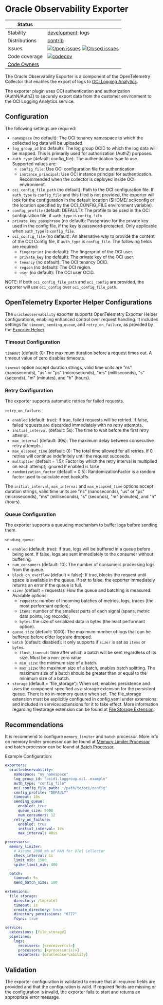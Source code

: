 # Oracle Observability Exporter
<!-- status autogenerated section -->
| Status        |           |
| ------------- |-----------|
| Stability     | [development]: logs   |
| Distributions | [contrib] |
| Issues        | [![Open issues](https://img.shields.io/github/issues-search/open-telemetry/opentelemetry-collector-contrib?query=is%3Aissue%20is%3Aopen%20label%3Aexporter%2Foracleobservability%20&label=open&color=orange&logo=opentelemetry)](https://github.com/open-telemetry/opentelemetry-collector-contrib/issues?q=is%3Aopen+is%3Aissue+label%3Aexporter%2Foracleobservability) [![Closed issues](https://img.shields.io/github/issues-search/open-telemetry/opentelemetry-collector-contrib?query=is%3Aissue%20is%3Aclosed%20label%3Aexporter%2Foracleobservability%20&label=closed&color=blue&logo=opentelemetry)](https://github.com/open-telemetry/opentelemetry-collector-contrib/issues?q=is%3Aclosed+is%3Aissue+label%3Aexporter%2Foracleobservability) |
| Code coverage | [![codecov](https://codecov.io/github/open-telemetry/opentelemetry-collector-contrib/graph/main/badge.svg?component=exporter_oracleobservability)](https://app.codecov.io/gh/open-telemetry/opentelemetry-collector-contrib/tree/main/?components%5B0%5D=exporter_oracleobservability&displayType=list) |
| [Code Owners](https://github.com/open-telemetry/opentelemetry-collector-contrib/blob/main/CONTRIBUTING.md#becoming-a-code-owner)    |  |

[development]: https://github.com/open-telemetry/opentelemetry-collector/blob/main/docs/component-stability.md#development
[contrib]: https://github.com/open-telemetry/opentelemetry-collector-releases/tree/main/distributions/otelcol-contrib
<!-- end autogenerated section -->

The Oracle Observability Exporter is a component of the OpenTelemetry Collector that enables the export of logs to [OCI Logging Analytics](https://docs.oracle.com/en-us/iaas/logging-analytics/home.htm).

The exporter plugin uses OCI authentication and authorization (AuthN/AuthZ) to securely export data from the customer environment to the OCI Logging Analytics service.

## Configuration

The following settings are required:

- `namespace` (no default): The OCI tenancy namespace to which the collected log data will be uploaded.
- `log_group_id` (no default): The log group OCID to which the log data will be mapped. This is primarily used for authorization (AuthZ) purposes.
- `auth_type` (default: config_file): The authentication type to use. Supported values are:
  - `config_file`: Use OCI configuration file for authentication.
  - `instance_principal`: Use OCI instance principal for authentication. Recommended when the collector is deployed inside OCI environment.
- `oci_config_file_path` (no default): Path to the OCI configuration file. If `auth_type` is `config_file` and this filed is not provided, the exporter will look for the configuration in the default location ($HOME/.oci/config or the location specified by the OCI_CONFIG_FILE environment variable).
- `config_profile` (default: DEFAULT): The profile to be used in the OCI configuration file, if `auth_type` is `config_file`
- `private_key_passphrase` (no default): Passphrase for the private key used in the config file, if the key is password-protected. Only applicable when `auth_type` is `config_file`.
- `oci_config_file` (no default): An alternative way to provide the content of the OCI Config file, if `auth_type` is `config_file`. The following fields are required:
  - `fingerprint` (no default): The fingerprint of the OCI user.
  - `private_key` (no default): The private key of the OCI user.
  - `tenancy` (no default): The OCI tenancy OCID.
  - `region` (no default): The OCI region.
  - `user` (no default): The OCI user OCID.

NOTE: If both `oci_config_file_path` and `oci_config` are provided, the exporter will use `oci_config` over `oci_config_file_path`.

## OpenTelemetry Exporter Helper Configurations

The `oracleobservability` exporter supports OpenTelemetry Exporter Helper configurations, enabling enhanced control over request handling. It includes settings for `timeout`, `sending_queue`, and `retry_on_failure`, as provided by the [Exporter Helper](https://github.com/open-telemetry/opentelemetry-collector/tree/main/exporter/exporterhelper#configuration).

### Timeout Configuration

`timeout` (default: 0): The maximum duration before a request times out. A timeout value of zero disables timeouts.

`timeout` option accept duration strings, valid time units are "ns" (nanoseconds), "us" or "µs" (microseconds), "ms" (milliseconds), "s" (seconds), "m" (minutes), and "h" (hours).

### Retry Configuration

The exporter supports automatic retries for failed requests.

`retry_on_failure`:

- `enabled` (default: true): If true, failed requests will be retried. If false, failed requests are discarded immediately with no retry attempts.
- `initial_interval` (default: 5s): The time to wait before the first retry attempt.
- `max_interval` (default: 30s): The maximum delay between consecutive retry attempts.
- `max_elapsed_time` (default: 0): The total time allowed for all retries. If 0, retries will continue indefinitely until the request succeeds.
- `multiplier` (default = 1.5): Factor by which the retry interval is multiplied on each attempt; ignored if enabled is false
- `randomization_factor` (default = 0.5): RandomizationFactor is a random factor used to calculate next backoffs.

The `initial_interval`, `max_interval` and `max_elapsed_time` options accept duration strings, valid time units are "ns" (nanoseconds), "us" or "µs" (microseconds), "ms" (milliseconds), "s" (seconds), "m" (minutes), and "h" (hours).

### Queue Configuration

The exporter supports a queueing mechanism to buffer logs before sending them.

`sending_queue`:

- `enabled` (default: true): If true, logs will be buffered in a queue before being sent. If false, logs are sent immediately to the consumer without buffering.
- `num_consumers` (default: 10): The number of consumers processing logs from the queue.
- `block_on_overflow` (default = false): If true, blocks the request until space is available in the queue. If set to false, the exporter immediately returns an error if the queue is full.
- `sizer` (default = requests): How the queue and batching is measured. Available options:
  - `requests`: number of incoming batches of metrics, logs, traces (the most performant option);
  - `items`: number of the smallest parts of each signal (spans, metric data points, log records);
  - `bytes`: the size of serialized data in bytes (the least performant option).
- `queue_size` (default: 1000): The maximum number of logs that can be buffered before older logs are dropped.
- `batch` (default: disabled): It only supports if `sizer` is set as `items` or `bytes`.
  - `flush_timeout`: time after which a batch will be sent regardless of its size. Must be a non-zero value
  - `min_size`: the minimum size of a batch.
  - `max_size`: the maximum size of a batch, enables batch splitting. The maximum size of a batch should be greater than or equal to the minimum size of a batch.
- `storage` (default = 'file_storage'): When set, enables persistence and uses the component specified as a storage extension for the persistent queue. There is no in-memory queue when set. The file_storage extension must be explicitly configured in config.yaml under extensions: and included in service::extensions for it to take effect. More information regarding filestorage extension can be found at [File Storage Extension](https://pkg.go.dev/github.com/open-telemetry/opentelemetry-collector-contrib/extension/storage/filestorage).

## Recommendations

It is recommend to configure `memory_limiter` and `batch` processor. More info on memory limiter processor can be found at [Memory Limiter Processor](https://github.com/open-telemetry/opentelemetry-collector/blob/main/processor/memorylimiterprocessor/README.md?plain=1) and batch processor can be found at [Batch Processor](https://github.com/open-telemetry/opentelemetry-collector/tree/main/processor/batchprocessor).

Example Configuration:

```yaml
exporters:
  oracleobservability:
    namespace: "my_namespace"
    log_group_id: "ocid1.loggroup.oc1..example"
    auth_type: "config_file"
    oci_config_file_path: "/path/to/oci/config"
    config_profile: "DEFAULT"
    timeout: 10s
    sending_queue:
      enabled: true
      queue_size: 5000
      num_consumers: 12
    retry_on_failure:
      enabled: true
      initial_interval: 10s
      max_interval: 40ss

processors:
  memory_limiter:
    # Assume 2000 mb of RAM for OTel Collector
    check_interval: 1s
    limit_mib: 1500
    spike_limit_mib: 400

  batch:
    timeout: 5s
    send_batch_size: 100
    
extensions:
  file_storage:
    directory: /tmp/otel
    timeout: 1s                      
    create_directory: true
    directory_permissions: "0777"
    fsync: true

service:
  extensions: [file_storage]
  pipelines:
    logs:
      receivers: [<receiver(s)>]
      processors: [<processor(s)>]
      exporters: [oracleobservability]
```

## Validation

The exporter configuration is validated to ensure that all required fields are provided and that the configuration is valid. If required fields are missing or the configuration is invalid, the exporter fails to start and returns an appropriate error message.
